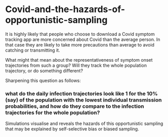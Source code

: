# Covid-and-the-hazards-of-opportunistic-sampling

It is highly likely that people who choose to download a Covid symptom tracking app are more concerned about Covid than the average person. In that case they are likely to take more precautions than average to avoid catching or transmitting it. 

What might that mean about the representativeness of symptom onset trajectories from such a group? Will they track the whole population trajectory, or do something different? 

Sharpening this question as follows: 

### what do the daily infection trajectories look like 1 for the 10% (say) of the population with the lowest individual transmission probabilities, and how do they compare to the infection trajectories for the whole population?

Simulations visualise and reveals the hazards of this opportunistic sampling that may be explained by self-selective bias or biased sampling.
